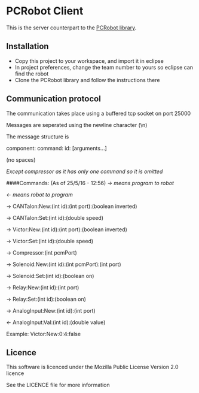 PCRobot Client
==============

This is the server counterpart to the [PCRobot library](https://github.com/Wazzaps/PCRobot).

Installation
------------
* Copy this project to your workspace, and import it in eclipse
* In project preferences, change the team number to yours so eclipse can find the robot
* Clone the PCRobot library and follow the instructions there

Communication protocol
----------------------
The communication takes place using a buffered tcp socket on port 25000

Messages are seperated using the newline character (\n)

The message structure is

component: command: id: [arguments...]

(no spaces)

_Except compressor as it has only one command so it is omitted_

####Commands: (As of 25/5/16 - 12:56)
_-> means program to robot_

_<- means robot to program_

-> CANTalon:New:(int id):(int port):(boolean inverted) 

-> CANTalon:Set:(int id):(double speed)


-> Victor:New:(int id):(int port):(boolean inverted)

-> Victor:Set:(int id):(double speed)


-> Compressor:(int pcmPort)


-> Solenoid:New:(int id):(int pcmPort):(int port) 

-> Solenoid:Set:(int id):(boolean on)


-> Relay:New:(int id):(int port) 

-> Relay:Set:(int id):(boolean on)


-> AnalogInput:New:(int id):(int port)

<- AnalogInput:Val:(int id):(double value)

Example: Victor:New:0:4:false

Licence
-------
This software is licenced under the Mozilla Public License Version 2.0 licence

See the LICENCE file for more information
